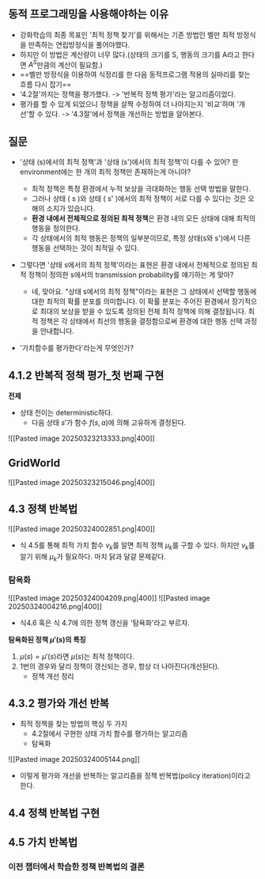 ## 동적 프로그래밍을 사용해야하는 이유
- 강화학습의 최종 목표인 '최적 정책 찾기'를 위해서는 기존 방법인 벨만 최적 방정식을 만족하는 연립방정식을 풀어야했다.
- 하지만 이 방법은 계산량이 너무 많다.(상태의 크기를 S, 행동의 크기를 A라고 한다면 $A^S$만큼의 계산이 필요함.)
- ==벨만 방정식을 이용하여 식정리를 한 다음 동적프로그램 적용의 실마리를 찾는 흐름 다시 잡기==
- '4.2절'까지는 정책을 평가했다. -> '반복적 정책 평가'라는 알고리즘이었다.
- 평가를 할 수 있게 되었으니 정책을 살짝 수정하여 더 나아지는지 '비교'하며 '개선'할 수 있다. -> '4.3절'에서 정책을 개선하는 방법을 알아본다.

## 질문
- '상태 (s)에서의 최적 정책'과 '상태 (s')에서의 최적 정책'이 다를 수 있어? 한 environment에는 한 개의 최적 정책만 존재하는게 아니야?
	- 최적 정책은 특정 환경에서 누적 보상을 극대화하는 행동 선택 방법을 말한다.
	- 그러나 상태 ( s )와 상태 ( s' )에서의 최적 정책이 서로 다를 수 있다는 것은 오해의 소지가 있습니다.
	- **환경 내에서 전체적으로 정의된 최적 정책**은 환경 내의 모든 상태에 대해 최적의 행동을 정의한다.
	- 각 상태에서의 최적 행동은 정책의 일부분이므로, 특정 상태(s와 s')에서 다른 행동을 선택하는 것이 최적일 수 있다.

- 그렇다면 '상태 s에서의 최적 정책'이라는 표현은 환경 내에서 전체적으로 정의된 최적 정책이 정의한 s에서의 transmission probability를 얘기하는 게 맞아?
	- 네, 맞아요. "상태 s에서의 최적 정책"이라는 표현은 그 상태에서 선택할 행동에 대한 최적의 확률 분포를 의미합니다. 이 확률 분포는 주어진 환경에서 장기적으로 최대의 보상을 받을 수 있도록 정의된 전체 최적 정책에 의해 결정됩니다. 최적 정책은 각 상태에서 최선의 행동을 결정함으로써 환경에 대한 행동 선택 과정을 안내합니다.

- '가치함수를 평가한다'라는게 무엇인가?


## 4.1.2 반복적 정책 평가_첫 번째 구현
**전제**
- 상태 전이는 deterministic하다.
	- 다음 상태 $s'$가 함수 $f(s,a)$에 의해 고유하게 결정된다.

![[Pasted image 20250323213333.png|400]]


## GridWorld
![[Pasted image 20250323215046.png|400]]

## 4.3 정책 반복법
![[Pasted image 20250324002851.png|400]]
- 식 4.5를 통해 최적 가치 함수 $v_k$를 알면 최적 정책 $\mu_k$를 구할 수 있다. 하지만 $v_k$를 알기 위해 $\mu_k$가 필요하다. 마치 닭과 달걀 문제같다.

### 탐욕화
![[Pasted image 20250324004209.png|400]]
![[Pasted image 20250324004216.png|400]]
- 식4.6 혹은 식 4.7에 의한 정책 갱신을 '탐욕화'라고 부르자.

**탐욕화된 정책 $\mu'(s)$의 특징**
1. $\mu(s) = \mu'(s)$라면 $\mu(s)$는 최적 정책이다.
2. 1번의 경우와 달리 정책이 갱신되는 경우, 항상 더 나아진다(개선된다).
	- 정책 개선 정리

## 4.3.2 평가와 개선 반복
- 최적 정책을 찾는 방법의 핵심 두 가지
	- 4.2절에서 구현한 상태 가치 함수를 평가하는 알고리즘
	- 탐욕화

![[Pasted image 20250324005144.png]]
- 이렇게 평가와 개선을 반복하는 알고리즘을 정책 반복법(policy iteration)이라고 한다.



## 4.4 정책 반복법 구현


## 4.5 가치 반복법
### 이전 챕터에서 학습한 정책 반복법의 결론

